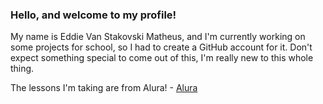 ### Hello, and welcome to my profile!

My name is Eddie Van Stakovski Matheus, and I'm currently working on some projects for school, so I had to create a GitHub account for it.
Don't expect something special to come out of this, I'm really new to this whole thing.

The lessons I'm taking are from Alura! - [Alura](https://www.alura.com.br)
